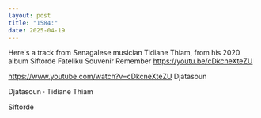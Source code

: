 ```yaml
---
layout: post
title: "1584:"
date: 2025-04-19
---
```


Here's a track from Senagalese musician Tidiane Thiam, from his 2020 album Siftorde Fateliku Souvenir Remember
https://youtu.be/cDkcneXteZU

https://www.youtube.com/watch?v=cDkcneXteZU
Djatasoun

Djatasoun · Tidiane Thiam

Siftorde
